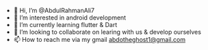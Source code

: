 - 👋 Hi, I’m @AbdulRahmanAli7
- 👀 I’m interested in android development
- 🌱 I’m currently learning flutter & Dart
- 💞️ I’m looking to collaborate on learing with us &  develop ourselves
- 📫 How to reach me via my gmail abdotheghost1@gmail.com 

<!---
AbdulRahmanAli7/AbdulRahmanAli7 is a ✨ special ✨ repository because its `README.md` (this file) appears on your GitHub profile.
You can click the Preview link to take a look at your changes.
--->
